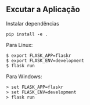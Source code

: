 ## Excutar a Aplicação
Instalar dependências
```
pip install -e .
```

Para Linux:
```
$ export FLASK_APP=flaskr
$ export FLASK_ENV=development
$ flask run
```

Para Windows:
````
> set FLASK_APP=flaskr
> set FLASK_ENV=development
> flask run
````
